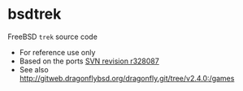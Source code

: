 bsdtrek
========

FreeBSD `trek` source code

* For reference use only
* Based on the ports [SVN revision r328087](http://svnweb.freebsd.org/ports/head/games/bsdgames/Makefile?revision=328087&view=markup)
* See also <http://gitweb.dragonflybsd.org/dragonfly.git/tree/v2.4.0:/games>
